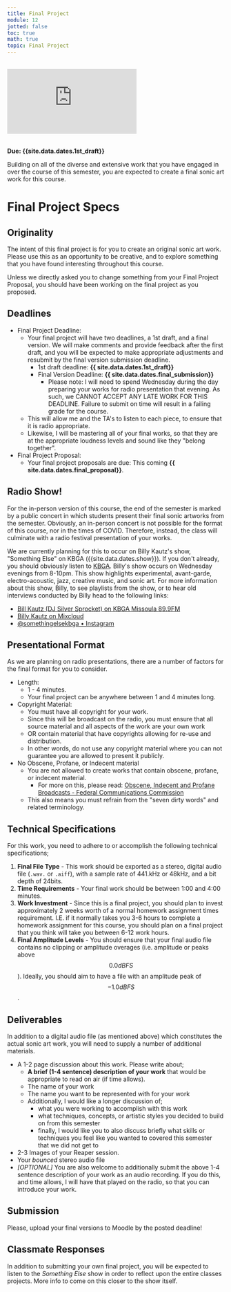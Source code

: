 ```yaml
---
title: Final Project
module: 12
jotted: false
toc: true
math: true
topic: Final Project
---
```



<br />


<!-- <div class="embed-responsive embed-responsive-16by9"><iframe class="embed-responsive-item" src="https://www.youtube.com/embed/gM-uDFZKWpw" frameborder="0" allow="accelerometer; autoplay; encrypted-media; gyroscope; picture-in-picture" allowfullscreen></iframe></div> -->


<!-- Remove after fall 2021. It is specific to this semester. -->

<div class="embed-responsive embed-responsive-16by9"><iframe class="embed-responsive-item" src="https://www.youtube.com/embed/xxxS_eQ3p_4" frameborder="0" allow="accelerometer; autoplay; encrypted-media; gyroscope; picture-in-picture" allowfullscreen></iframe></div>

<br />



**Due: {{site.data.dates.1st_draft}}**

Building on all of the diverse and extensive work that you have engaged in over the course of this semester, you are expected to create a final sonic art work for this course.



# Final Project Specs

## Originality

The intent of this final project is for you to create an original sonic art work. Please use this as an opportunity to be creative, and to explore something that you have found interesting throughout this course.

Unless we directly asked you to change something from your Final Project Proposal, you should have been working on the final project as you proposed.

## Deadlines

- Final Project Deadline:
	- Your final project will have two deadlines, a 1st draft, and a final version. We will make comments and provide feedback after the first draft, and you will be expected to make appropriate adjustments and resubmit by the final version submission deadline.
		- 1st draft deadline: **{{ site.data.dates.1st_draft}}**
		- Final Version Deadline: **{{ site.data.dates.final_submission}}**
			- Please note: I will need to spend Wednesday during the day preparing your works for radio presentation that evening. As such, we CANNOT ACCEPT ANY LATE WORK FOR THIS DEADLINE. Failure to submit on time will result in a failing grade for the course.
	- This will allow me and the TA's to listen to each piece, to ensure that it is radio appropriate.
	- Likewise, I will be mastering all of your final works, so that they are at the appropriate loudness levels and sound like they "belong together".
- Final Project Proposal:
	- Your final project proposals are due: This coming **{{ site.data.dates.final_proposal}}**.


## Radio Show!

For the in-person version of this course, the end of the semester is marked by a public concert in which students present their final sonic artworks from the semester. Obviously, an in-person concert is not possible for the format of this course, nor in the times of COVID. Therefore, instead, the class will culminate with a radio festival presentation of your works.

We are currently planning for this to occur on Billy Kautz's show, "Something Else" on KBGA ({{site.data.dates.show}}). If you don't already, you should obviously listen to [KBGA](https://www.kbga.org). Billy's show occurs on Wednesday evenings from 8-10pm. This show highlights experimental, avant-garde, electro-acoustic, jazz, creative music, and sonic art. For more information about this show, Billy, to see playlists from the show, or to hear old interviews conducted by Billy head to the following links:

- [Bill Kautz (DJ Silver Sprocket) on KBGA Missoula 89.9FM](https://spinitron.com/KBGA/dj/37934/Bill-Kautz-DJ-Silver-Sprocket)
- [Billy Kautz on Mixcloud](https://www.mixcloud.com/bill-kautz/)
- [@somethingelsekbga • Instagram](https://www.instagram.com/somethingelsekbga/)

## Presentational Format

As we are planning on radio presentations, there are a number of factors for the final format for you to consider.

- Length:
	- 1 - 4 minutes.
	- Your final project can be anywhere between 1 and 4 minutes long.
- Copyright Material:
	- You must have all copyright for your work.
	- Since this will be broadcast on the radio, you must ensure that all source material and all aspects of the work are your own work
	- OR contain material that have copyrights allowing for re-use and distribution.
	- In other words, do not use any copyright material where you can not guarantee you are allowed to present it publicly.
- No Obscene, Profane, or Indecent material
	- You are not allowed to create works that contain obscene, profane, or indecent material.
		- For more on this, please read: [Obscene, Indecent and Profane Broadcasts - Federal Communications Commission](https://www.fcc.gov/consumers/guides/obscene-indecent-and-profane-broadcasts)
	- This also means you must refrain from the "seven dirty words" and related terminology.



## Technical Specifications

For this work, you need to adhere to or accomplish the following technical specifications;

1. **Final File Type** - This work should be exported as a stereo, digital audio file (`.wav.` or `.aiff`), with a sample rate of 441.kHz or 48kHz, and a bit depth of 24bits.
2. **Time Requirements** - Your final work should be between 1:00 and 4:00 minutes.
3. **Work Investment** - Since this is a final project, you should plan to invest approximately 2 weeks worth of a normal homework assignment times requirement. I.E. if it normally takes you 3-6 hours to complete a homework assignment for this course, you should plan on a final project that you think will take you between 6-12 work hours.
4. **Final Amplitude Levels** - You should ensure that your final audio file contains no clipping or amplitude overages (i.e. amplitude or peaks above $$0.0dBFS$$). Ideally, you should aim to have a file with an amplitude peak of $$-1.0dBFS$$.

## Deliverables

In addition to a digital audio file (as mentioned above) which constitutes the actual sonic art work, you will need to supply a number of additional materials.

- A 1-2 page discussion about this work. Please write about;
	- **A brief (1-4 sentence) description of your work** that would be appropriate to read on air (if time allows).
	- The name of your work
	- The name you want to be represented with for your work
	- Additionally, I would like a longer discussion of;
		- what you were working to accomplish with this work
		- what techniques, concepts, or artistic styles you decided to build on from this semester
		- finally, I would like you to also discuss briefly what skills or techniques you feel like you wanted to covered this semester that we did not get to
- 2-3 Images of your Reaper session.
- Your _bounced_ stereo audio file
- _[OPTIONAL]_ You are also welcome to additionally submit the above 1-4 sentence description of your work as an audio recording. If you do this, and time allows, I will have that played on the radio, so that you can introduce your work.


## Submission

Please, upload your final versions to Moodle by the posted deadline!

## Classmate Responses

In addition to submitting your own final project, you will be expected to listen to the _Something Else_ show in order to reflect upon the entire classes projects. More info to come on this closer to the show itself.
